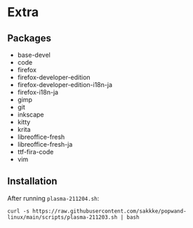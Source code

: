 # Extra

## Packages
- base-devel
- code
- firefox
- firefox-developer-edition
- firefox-developer-edition-i18n-ja
- firefox-i18n-ja
- gimp
- git
- inkscape
- kitty
- krita
- libreoffice-fresh
- libreoffice-fresh-ja
- ttf-fira-code
- vim

## Installation

After running `plasma-211204.sh`:

```
curl -s https://raw.githubusercontent.com/sakkke/popwand-linux/main/scripts/plasma-211203.sh | bash
```